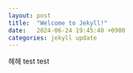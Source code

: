 ```yaml
---
layout: post
title:  "Welcome to Jekyll!"
date:   2024-06-24 19:45:40 +0900
categories: jekyll update
---
```

헤헤 test test